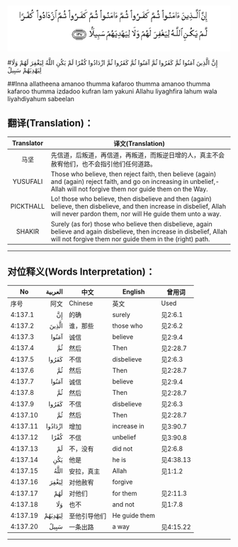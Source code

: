 ![004:137](images/004_137.gif)

#إِنَّ الَّذِينَ آمَنُوا ثُمَّ كَفَرُوا ثُمَّ آمَنُوا ثُمَّ كَفَرُوا ثُمَّ ازْدَادُوا كُفْرًا لَمْ يَكُنِ اللَّهُ لِيَغْفِرَ لَهُمْ وَلَا لِيَهْدِيَهُمْ سَبِيلً 

##Inna allatheena amanoo thumma kafaroo thumma amanoo thumma kafaroo thumma izdadoo kufran lam yakuni Allahu liyaghfira lahum wala liyahdiyahum sabeelan 

## 翻译(Translation)：

| Translator | 译文(Translation)                                            |
| :--------: | ------------------------------------------------------------ |
|    马坚    | 先信道，后叛道，再信道，再叛道，而叛逆日增的人，真主不会赦宥他们，也不会指引他们任何道路。 |
|  YUSUFALI  | Those who believe, then reject faith, then believe (again) and (again) reject faith, and go on increasing in unbelief,- Allah will not forgive them nor guide them on the Way. |
| PICKTHALL  | Lo! those who believe, then disbelieve and then (again) believe, then disbelieve, and then increase in disbelief, Allah will never pardon them, nor will He guide them unto a way. |
|   SHAKIR   | Surely (as for) those who believe then disbelieve, again believe and again disbelieve, then increase in disbelief, Allah will not forgive them nor guide them in the (right) path. |

---

## 对位释义(Words Interpretation)：

| No   | العربية | 中文    | English | 曾用词 |
| ---- | ------: | ------- | ------- | ------ |
| 序号 |    阿文 | Chinese | 英文    | Used   |
| 4:137.1  | إِنَّ      | 的确         | surely        | 见2:6.1   |
| 4:137.2  | الَّذِينَ   | 谁，那些     | those who     | 见2:6.2   |
| 4:137.3  | آمَنُوا   | 诚信         | believe       | 见2:9.4   |
| 4:137.4  | ثُمَّ      | 然后         | Then          | 见2:28.7  |
| 4:137.5  | كَفَرُوا   | 不信         | disbelieve    | 见2:6.3   |
| 4:137.6  | ثُمَّ      | 然后         | Then          | 见2:28.7  |
| 4:137.7  | آمَنُوا   | 诚信         | believe       | 见2:9.4   |
| 4:137.8  | ثُمَّ      | 然后         | Then          | 见2:28.7  |
| 4:137.9  | كَفَرُوا   | 不信         | disbelieve    | 见2:6.3   |
| 4:137.10 | ثُمَّ      | 然后         | Then          | 见2:28.7  |
| 4:137.11 | ازْدَادُوا | 增加         | increase in   | 见3:90.7  |
| 4:137.12 | كُفْرًا    | 不信         | unbelief      | 见3:90.8  |
| 4:137.13 | لَمْ      | 不，没有     | did not       | 见2:6.8   |
| 4:137.14 | يَكُنِ     | 他是         | he is         | 见4:38.13 |
| 4:137.15 | اللَّهُ    | 安拉，真主   | Allah         | 见1:1.2   |
| 4:137.16 | لِيَغْفِرَ   | 对他赦宥     | forgive       |           |
| 4:137.17 | لَهُمْ     | 对他们       | for them      | 见2:11.3  |
| 4:137.18 | وَلَا     | 也不         | and not       | 见1:7.8   |
| 4:137.19 | لِيَهْدِيَهُمْ | 至他引导他们 | He guide them |           |
| 4:137.20 | سَبِيلً    | 一条出路     | a way         | 见4:15.22 |

---
